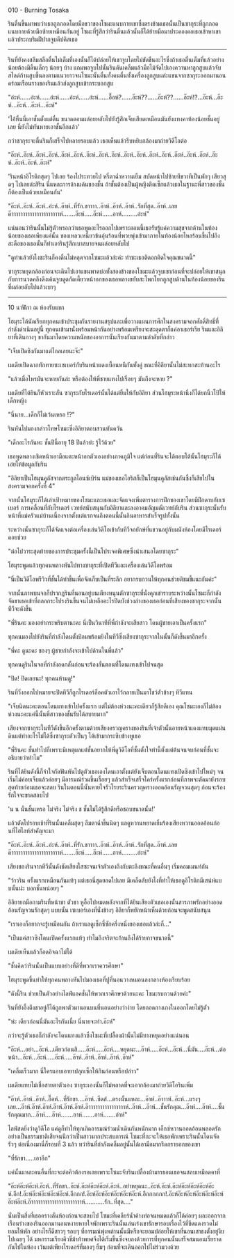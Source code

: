 010 - Burning Tosaka

รินตื่นขึ้นมาพบว่าเธอถูกกอดโดยมือขวาของโซมะแนบกายเขาซึ่งตรงข้ามเธอนั้นเป็นซากุระที่ถูกกอดแนบกายด้วยมือซ้ายเหมือนกันอยู่ โซมะที่รู้สึกว่ารินตื่นแล้วนั้นก็ได้ย้ายมือมาประคองคอเธอเข้าหาเขาแล้วประกบริมฝีปากจูบดีปคิสเธอ

---

รินที่ยังคงสลึมสลือตื่นไม่เต็มที่เองนั้นก็ได้ปล่อยให้เขาจูบโดยไม่ขัดขืนอะไรซึ่งถ้าเธอตื่นเต็มที่แล้วอย่างน้อยต้องมีดิ้นเล็กๆ น้อยๆ บ้าง แถมพอจูบไปนั้นรินดันเคลิ้มแล้วมือไม้จัดไปเองควานหาลูกสูบแล้วจับสไลด์ก้านสูบขึ้นลงตามแนวยาวจนโซมะนั้นตื่นทั้งคนตื่นทั้งเครื่องลูกสูบผล่ะแขนจากซากุระออกมานอนคร่อมเรือนรางของรินแล้วส่งลูกสูบเข้ากระบอกสูบ

"อ่ะห์......อ่ะห์......อ่ะห์......อ่ะห์......อ่ะห์......อื๊อห์?......อ๊ะห์??......อ๊ะห์??......อ๊ะห์!?...อ๊ะห์...อ๊ะห์...อ๊ะห์...อ๊ะห์...อ๊ะห์"

'ไอ้หื่นนี่เอาชั้นตั้งแต่ตื่น ขนาดตอนผล่อยหลับไปยังรู้สึกเจ็บเสียดเหมือนมันยังแทงคาท้องน้อยชั้นอยู่เลย นี่ยังไม่ทันหายเอาชั้นอีกแล้ว'

กว่าซากุระจะตื่นรินก็เสร็จไปหลายรอบแล้ว เธอเห็นแล้วรีบหยิบกล้องมาถ่ายวิดีโอต่อ

"อ๊ะห์..อ๊ะห์..อ๊ะห์..อ๊ะห์..อ๊ะห์..อ๊ะห์..อ๊ะห์..อ๊ะห์..อ๊ะห์..อ๊ะห์..อ๊ะห์..อ๊ะห์..อ๊ะห์..อ๊ะห์..อ๊ะห์..อ๊ะห์..อ๊ะห์..อ๊ะห์..อ๊ะห์..อ๊ะห์"

'รินหน้าอิโรติกสุดๆ ไปเลย ร้องไประทวยไป หรี่ตาฉ่ำหวานเยิ้ม สบัดหน้าไปซ้ายทีขวาทีเป็นพักๆ เสียวสุดๆ ไปเลยล่ะสิริน นี่แหละการล้างแค้นของชั้น ถ้าชั้นต้องเป็นผู้หญิงติดเซ็กแล้วเธอในฐานะพี่สาวของชั้นก็ต้องเป็นด้วยเหมือนกัน'

"อ๊ะห์..อ๊ะห์..อ๊ะห์..อ่ะห์..อ๊าห์..ที่รัก.ขาาาา..อ๊าห์..อ๊าห์..อ๊าห์..รักที่สุด..อ๊าห์..เลยค๊าาาาาาาาาาาาาาาาาาาาาห์.......อ๊ะห์.....อ๊ะห์......อาห์.........อ่ะห์"

แน่นอนว่ารินนั้นไม่รู้ตัวหรอกว่าเธอพูดอะไรออกไปเพราะตอนนี้เธอรับรู้แค่ความสุขจากด้านในท้องน้อยของเธอเพียงแค่นั้น ของเหลวเหนี่ยวข้นอุ่นร้อนที่พวยพุ่งเข้ามาภายในท้องน้อยไหลร้อนขึ้นไปถึงสะดือของเธอนั้นก็ทำเอารินรู้สึกเบาสบายจนผล่อยหลับไป

"ดูท่าแล้วยังไงซะรินก็คงดิ้นไม่หลุดจากโซมะแล้วล่ะค่ะ ทำซะเธอติดอกติดใจคุณขนาดนี้"

ซากุระหยุดกล้องก่อนจะเดินไปเอาแขนพาดบ่อทั้งสองข้างของโซมะแล้วจูบเขาก่อนที่จะปล่อยให้เขาสนุกกับการนวดคลึงดึงเค้นจูบดูดกัดเคี้ยวหน้าอกของเธอพลางขยับสะโพกโยกลูกสูบด้านในท้องน้อยของรินที่ผล่อยลับไปแล้วเบาๆ

---

10 นาฬิกา ณ ห้องรับแขก

โฮมุระได้นัดเรียกทุกคนเข้าประชุมกันรายงานสรุปและเพื่อวางแผนการศึกในสงครามจอกศักดิ์สิทธิ์ที่กำลังดำเนินอยู่นี้ ทุกคนเข้ามานั่งพร้อมหน้ากันอย่างพร้อมเพรียงจะสะดุดตาก็แค่อาเธอร์เรีย รินและอิลิยาที่เดินกางๆ ขากันมาโดยความหนักของอาการนั้นเรียงกันมาตามลำดับที่กล่าว

"เจ็บเปิดซิงกันมาแต่ไกลเลยนะจ๊ะ"

เมเดียเปิดฉากทักทายซะเซเบอร์กับรินหน้าแดงเบื้อนหนีกันทั้งคู่ ขณะที่อิลิยานั้นไม่สะทกสะท้านอะไร

"แล้วเมื่อไหรมันจะหายกันล่ะ หรือต้องให้พี่ชายแทงไปเรื่อยๆ มันถึงจะหาย ?"

เมเดียที่ได้ยินก็หัวเราะลั่น ซากุระกับไรเดอร์นั้นได้แต่ยิ้มให้กับอิลิยา ส่วนโฮมุระหน้านิ่งก็ได้ยกนิ้วโป้ให้เด็กหญิง

"นี่นาย...เด็กก็ไม่เว้นเหรอ !?"

รินหันไปมองกล่าวโทษโซมะซึ่งอิลิยาตอบสวนทันควัน

"เด็กอะไรกันหะ ชั้นปีนี้อายุ 18 ปีแล้วย่ะ รู้ไว้ด้วย"

เธอพูดพลางเชิดหน้าเอามือแตะหน้าอกตัวเองอย่างภาคภูมิใจ แต่ก่อนที่รินจะได้ตอบโต้นั้นโฮมุระก็ได้เอ่ยให้ข้อมูลกับริน

"อิลิยาเป็นโฮมุนคูลัสจากตระกูลไอนซ์เบิร์น แม่ของเธอไอริสก็เป็นโฮมุนคูลัสเช่นกันซึ่งก็เสียไปในสงครามจอกครั้งที่ 4"

จากนั้นโฮมุระก็ได้เล่าเป้าหมายของโซมะและเธอและจัดแจงเพิ่มตารางการฝึกของเขาโดยมีฝึกดาบกับเซเบอร์ การเคลื่อนที่กับไรเดอร์ เวทย์สนับสนุนกับอิลิยาและลงอาคมอัญมณีเวทย์กับริน ส่วนซากุระนั้นรับหน้าที่แม่ครัวแม่บ้านเนื่องจากตั้งแต่แรกจนถึงตอนนี้นั้นกินอาหารสำเร็จรูปทั้งนั้น

ระหว่างนั้นซากุระก็ได้จัดแจงต่อเครื่องเล่นวิดีโอเข้ากับทีวีจอยักษ์ที่แขวนอยู่กับผนังห้องโดยมีไรเดอร์คอยช่วย

"ต่อไปวาระสุดท้ายของการประชุมครั้งนี้เป็นโปรเจคพิเศษซึ่งนำเสนอโดยซากุระ"

โฮมุระพูดแล้วทุกคนพลางหันไปทางซากุระที่เปิดทีวีและเครื่องเล่นวิดีโอพร้อม

"นี่เป็นวิดีโอพรีวิวที่ชั้นได้ทำขึ้นเพื่อจัดเก็บเป็นที่ระลึก อยากรบกวนให้ทุกคนช่วยติชมชี้แนะกันค่ะ"

จากนั้นภาพบนจอก็ปรากฏรินที่นอนอยู่บนเตียงหนุนตักซากุระที่นั่งคุกเข่าราบระหว่างนั้นโซมะก็กำลังจัดขาเธอเข้าที่ถลกกระโปรงรินขึ้นจนไม่เหลืออะไรปิดบังช่วงล่างของเธอก่อนที่เสียงของซากุระจากนั้นทีวีจะดังขึ้น

"พี่รินคะ มองอย่ากระพริบตานะคะ นี่เป็นวินาทีที่พี่กำลังจะเสียสาว โดนผู้ชายเอาเป็นครั้งแรก"

ทุกคนมองไปยังรินที่กำลังโดนตั้งป้อมพร้อมยิงในทีวีซึ่งเสียงซากุระจากในนั้นก็ดังขึ้นมาอีกครั้ง

"พี่คะ ดูนะคะ ของๆ ผู้ชายกำลังจะเข้าไปด้านในพี่แล้ว"

ทุกคนดูรินในจอที่กำลังอดกลั้นก่อนจะร้องลั่นตอนที่โดนแทงเข้าไปจนสุด

"ปิด! ปิดเลยนะ! ทุกคนห้ามดู!"

รินที่วิ่งออกไปหมายจะปิดทีวีก็ถูกไรเดอร์ล็อคตัวเอาไว้กลายเป็นมาโชว์ตัวข้างๆ ทีวีแทน

"เจ็บนิดนะคะตอนโดนแทงเข้าไปครั้งแรก แต่ไม่ต้องห่วงนะคะเดียวก็รู้สึกดีเอง คุณโซมะเองก็ไม่ต้องห่วงนะคะแค่นี้นั้นพี่สาวของชั้นรับได้สบายมาก"

เสียงจากซากุระในทีวีดังขึ้นอีกครั้งตามด้วยเสียงครวญครางของรินที่เจ้าตัวนั้นอายหน้าแดงแทบมุดแผ่นดินแต่ทำอะไรไม่ได้ซึ่งซากุระตัวเป็นๆ ได้เข้ามากระซิบข้างหูเธอ

"พี่รินคะ ชั้นทำไปก็เพราะมีเหตุผลแต่ชั้นอยากให้พี่ดูวิดีโอที่ชั้นตั้งใจทำนี้ตั้งแต่ต้นจนจบก่อนที่ชั้นจะอธิบายว่าทำไม"

รินที่ได้ยินดังนี้ก็จำใจกัดฟันหันไปดูตัวเธอเองโดนเอาตั้งแต่ยังเจ็บตอนโดนแทงเปิดซิงเข้าไปใหม่ๆ จนเริ่มไม่ค่อยเจ็บแล้วค่อยๆ มีอารมณ์ร่วมขึ้นเรื่อยๆ แล้วสำเร็จเสร็จใคร่ครั้งแรกก่อนที่ภาพจะตัดมายังรอบสุดท้ายก่อนเธอจะสลบ รินในตอนนี้นั้นหายใจรัวโรยระรินครวญครางออดอ้อนรัญจวนสุดๆ ก่อนจะร้องรักใจจะขาดสลบไป 

'น น นั่นชั้นเหรอ ไม่จริง ไม่จริง ช ชั้นไม่ได้รู้สึกดีหรือชอบขนาดนั้น!'

แล้วตัดไปรอบเช้าที่รินนั้นเคลิ้มสุดๆ ลืมตาฉ่ำขึ้นนิดๆ แลดูหวานหยาดเยิ้มร้องเสียงหวานออดอ้อนก่อนที่ไฮไลท์สำคัญจะมา

"อ๊ะห์..อ๊ะห์..อ๊ะห์..อ่ะห์..อ๊าห์..ที่รัก.ขาาาา..อ๊าห์..อ๊าห์..อ๊าห์..รักที่สุด..อ๊าห์..เลยค๊าาาาาาาาาาาาาาาาาาาาาห์.......อ๊ะห์.....อ๊ะห์......อาห์.........อ่ะห์"

เสียงของรินจากทีวีนั้นดังชัดเสียงใสซะจนเจ้าตัวเองถึงกับตะลึงขณะที่คนอื่นๆ เริ่มคอมเมนท์กัน

"ว้าวริน ครั้งแรกเหมือนกันแท้ๆ แต่เธอนี่สุดยอดไปเลย มีเคล็ดลับยังไงที่ทำให้เธอดูอิโรติกมีเสน่ห์แบบนั้นน่ะ บอกชั้นหน่อยๆ "

อิลิยายกมือถามรินที่หน้าชา ตัวชา หูอื้อไปหมดหลังจากที่ได้ยินเสียงตัวเธอเองนั้นสารภาพรักอย่างออดอ้อนรัญจวนรักสุดๆ แบบนั้น เซเบอร์เองที่นั่งข้างๆ อิลิยาก็พยักหน้าเห็นด้วยก่อนจะพูดสนับสนุน

"เราเองก็อยากจะรู้เหมือนกัน ถ้าเราแลดูเซ็กซี่ซักครึ่งหนึ่งของเธอแล้วล่ะก็..."

"เป็นแค่สาวซิงโดนเปิดครั้งแรกแท้ๆ ทำไมถึงจริตจะก้านถึงได้ร้ายกาจขนาดนี้"

เมเดียเห็นแล้วก็อดอิจฉาไม่ได้

"ชั้นคิดว่ารินนั้นเป็นแบบอย่างที่ดีที่พวกเราควรศึกษา"

โฮมุระพูดขึ้นทำให้ทุกคนพลางหันไปมองเธอที่ปูที่นอนวางหมอนลงกลางห้องเรียบร้อย

"ดังนี้ริน ช่วยเป็นตัวอย่างไลฟ์แอคชั่นให้พวกเราศึกษาด้วยนะคะ โซมะรบกวนด้วยค่ะ"

รินที่ยังอึ้งตึงชาอยู่ก็ได้ถูกพาตัวมานอนบนที่นอนอย่างว่าง่าย โดยถอดกางเกงในออกโดยไม่รู้ตัว

"ห่ะ เดียวก่อนนี่มันอะไรกันเนี้ย นี่นายจะทำ.อ๊ะห์"

กว่าจะรู้ตัวเธอก็กำลังจะโดนแทงแล้วซึ่งโซมะที่เปลื้องผ้านั้นไม่มีทางหยุดอย่างแน่นอน

"อ๊ะห์...อย่า...อ๊ะห์...เดียวก่อนสิ.....อ๊ะห์.....อ๊ะห์....หยุดนะ...อ๊าห์.....อ๊ะห์...อ๊ะห์...นี่มัน....อ๊ะห์...ต่อหน้า...อ๊ะห์...อ๊ะห์.....อ๊ะห์.....อ๊าห์..อ๊าห์..อ๊าห์..อ๊าห์..อ๊าห์"

"เคลิ้มเร็วมาก นี่ใครแอบเอายาปลุกเซ็กให้กินก่อนหรือปล่าว"

เมเดียแทบไม่เชื่อสายตาตัวเอง ซากุระเองนั้นก็ไม่พลาดที่จะเอากล้องมาถ่ายวิดีโอรินเพิ่ม

"อ๊าห์..อ๊าห์..อ๊าห์..อื๊อห์...ที่รักขา....อ๊าห์..ซีดส์...ตรงนั้นแหละ...อ๊าห์..อ๊าาาห์..อ๊ะห์...แรงๆ เลย...อ๊าห์.อ๊าห์.อ๊าห์.อ๊าห์.อ๊าห์.อ๊าห์.อ๊าาาาาาาาาาาาาาาาห์..อ๊าห์...อ๊าห์...ชั้นรักคุณ...อ๊าห์....อ๊าห์....ชั้นรักคุณมาก...อ๊าห์....อ๊าห์.......อาห์.......อาห์.......อ่าห์"

ไลฟ์สดยิ่งว่าดูวิดีโอ แค่ดูก็ทำให้ทุกเกิดอารมณ์ร่วมน้ำเดินกันหนักมาก เอ็กซ์หวานออดอ้อนพลอดรักอย่างเป็นธรรมชาติเสียจนนึกว่าเป็นสาวมากประสบการณ์ โซมะที่กะจะให้เธอพักเพราะรินนั้นโดนจัดรัวๆ ต่อเนื่องมานี่ก็รอบที่ 3 แล้ว ทว่ารินที่กำลังเคลิ้มอยู่นั้นได้เอามือมากรีดกรายอกของเขา

"ที่รักขา.....เอาอีก"

แค่นั้นแหละคนอื่นที่กะจะต่อคิวต้องรอเลยเพราะโซมะจับรินเปลื้องผ้ามารธอนเธอจนสลบเหมือดคาที่

"อ๊ะห์อ๊ะห์อ๊ะห์.อ๊ะห์..ที่รักขา..อ๊ะห์.อ๊ะห์อ๊ะห์อ๊ะห์.อ๊ะห์..อย่าหยุดนะ..อ๊ะห์.อ๊ะห์.อ๊ะห์อ๊ะห์อ๊ะห์อ๊ะห์อ๊ะห์.อีก!.อ๊ะห์อ๊ะห์อ๊ะห์อ๊ะห์อ๊ะห์.อีกกก!.อ๊ะห์อ๊ะห์อ๊ะห์อ๊ะห์อ๊ะห์อ๊ะห์.อีกกกกกก!.อ๊ะห์อ๊ะห์อ๊ะห์อ๊ะห์อ๊ะห์อ๊ะห์อ๊ะห์อ๊ะห์.อ๊าาาาาาาาาาาาาาาาาาาาาาห์...........รัก..ที่สุด...."

นั่นเป็นสิ่งที่เธอครางลั่นห้องก่อนจะสลบไป โซมะที่เคลียร์น้ำค้างท่อจนหมดแล้วก็ได้ค่อยๆ ผละออกจากเรือนร่างของรินออกมานอนหงายหายใจพักเพราะรินนั้นเล่นเร่งเขารักษารอบเรื่องไว้ที่ขีดแดงรวดไม่ยอมให้พัก อย่างไรก็ดีสาวๆ รอบๆ ที่อารมณ์พุ่งพล่านนั้นมีหรือจะยอมปล่อยให้เขาที่นอนเสาธงตั้งอยู่งีบไปเฉยๆ ได้ มหกรรมเรียงคิวขี่ม้าท้าพยศจึงได้เริ่มขึ้นซึ่งจบลงด้วยการที่ทุกคนนั้นเสร็จสมนอนเรี่ยราดกันไปในห้อง เว้นแต่เพียงไรเดอร์ที่มองๆ ยิ้มๆ ก่อนที่จะเดินออกไปไม่ร่วมวงด้วย 
